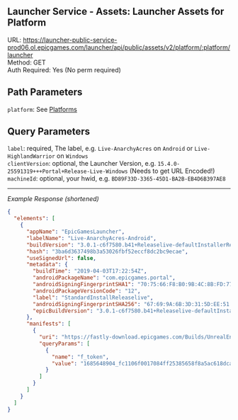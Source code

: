 ## Launcher Service - Assets: Launcher Assets for Platform

URL: https://launcher-public-service-prod06.ol.epicgames.com/launcher/api/public/assets/v2/platform/:platform/launcher \
Method: GET \
Auth Required: Yes (No perm required)

## Path Parameters

`platform`: See [Platforms](../../../README.md#data)

## Query Parameters

`label`: required, The label, e.g. `Live-AnarchyAcres` on `Android` or `Live-HighlandWarrior` on `Windows` <br/>
`clientVersion`: optional, the Launcher Version, e.g. `15.4.0-25591319+++Portal+Release-Live-Windows` (Needs to get URL Encoded!) <br/>
`machineId`: optional, your hwid, e.g. `BD89F33D-3365-45D1-BA2B-EB4D6B397AE8`

---

_Example Response (shortened)_

```json
{
  "elements": [
    {
      "appName": "EpicGamesLauncher",
      "labelName": "Live-AnarchyAcres-Android",
      "buildVersion": "3.0.1-c6f7580.b41+Releaselive-defaultInstallerRelease-Android",
      "hash": "3ba6d3637498b3a53026fbf52eccf8dc2bc9ecae",
      "useSignedUrl": false,
      "metadata": {
        "buildTime": "2019-04-03T17:22:54Z",
        "androidPackageName": "com.epicgames.portal",
        "androidSigningFingerprintSHA1": "70:75:66:F8:B0:9B:4C:8B:FD:77:2E:1B:53:6D:58:1F:19:BC:30:12",
        "androidPackageVersionCode": "12",
        "label": "StandardInstallReleaselive",
        "androidSigningFingerprintSHA256": "67:69:9A:6B:3D:31:5D:EE:51:53:6A:67:B4:F1:C6:E7:E2:17:5F:98:4B:09:6B:C2:97:6E:51:2D:22:94:08:71",
        "epicBuildVersion": "3.0.1-c6f7580.b41+Releaselive-defaultInstallerRelease-Android"
      },
      "manifests": [
        {
          "uri": "https://fastly-download.epicgames.com/Builds/UnrealEngineLauncher/CloudDir/RcsVeYxFtLoMSFq6N0mchaeri-PLxA.manifest",
          "queryParams": [
            {
              "name": "f_token",
              "value": "1685648904_fc1106f0017084ff25385658f8a5ac618dca4b97"
            }
          ]
        }
      ]
    }
  ]
}
```
